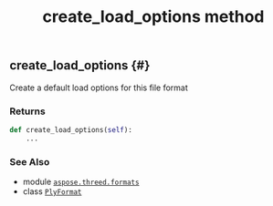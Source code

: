 ﻿---
title: create_load_options method
second_title: Aspose.3D for Python via .NET API References
description: 
type: docs
weight: 20
url: /aspose.threed.formats/plyformat/create_load_options/
is_root: false
---

## create_load_options {#}

Create a default load options for this file format


### Returns 





```python
def create_load_options(self):
    ...
```





### See Also
* module [`aspose.threed.formats`](../../)
* class [`PlyFormat`](/3d/python-net/aspose.threed.formats/plyformat)
